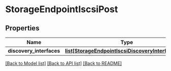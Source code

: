 # StorageEndpointIscsiPost

## Properties
Name | Type | Description | Notes
------------ | ------------- | ------------- | -------------
**discovery_interfaces** | [**list[StorageEndpointIscsiDiscoveryInterfacePost]**](StorageEndpointIscsiDiscoveryInterfacePost.md) |  | 

[[Back to Model list]](../README.md#documentation-for-models) [[Back to API list]](../README.md#documentation-for-api-endpoints) [[Back to README]](../README.md)

